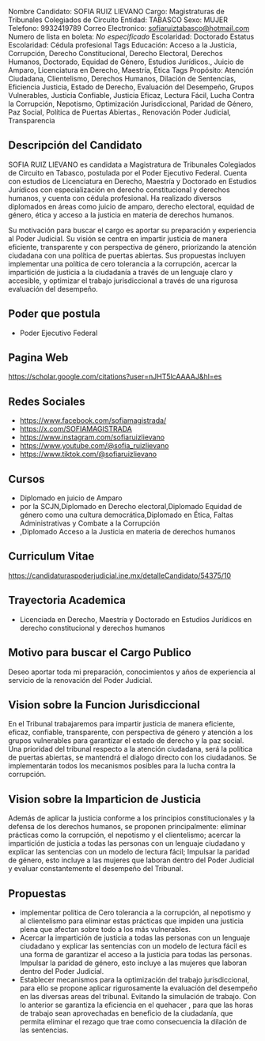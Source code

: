Nombre Candidato: SOFIA RUIZ LIEVANO
Cargo: Magistraturas de Tribunales Colegiados de Circuito
Entidad: TABASCO
Sexo: MUJER
Telefono: 9932419789
Correo Electronico: sofiaruiztabasco@hotmail.com
Numero de lista en boleta: *No especificado*
Escolaridad: Doctorado
Estatus Escolaridad: Cédula profesional
Tags Educación: Acceso a la Justicia, Corrupción, Derecho Constitucional, Derecho Electoral, Derechos Humanos, Doctorado, Equidad de Género, Estudios Jurídicos., Juicio de Amparo, Licenciatura en Derecho, Maestría, Ética
Tags Propósito: Atención Ciudadana, Clientelismo, Derechos Humanos, Dilación de Sentencias, Eficiencia Justicia, Estado de Derecho, Evaluación del Desempeño, Grupos Vulnerables, Justicia Confiable, Justicia Eficaz, Lectura Fácil, Lucha Contra la Corrupción, Nepotismo, Optimización Jurisdiccional, Paridad de Género, Paz Social, Política de Puertas Abiertas., Renovación Poder Judicial, Transparencia


## Descripción del Candidato 

SOFIA RUIZ LIEVANO es candidata a Magistratura de Tribunales Colegiados de Circuito en Tabasco, postulada por el Poder Ejecutivo Federal. Cuenta con estudios de Licenciatura en Derecho, Maestría y Doctorado en Estudios Jurídicos con especialización en derecho constitucional y derechos humanos, y cuenta con cédula profesional. Ha realizado diversos diplomados en áreas como juicio de amparo, derecho electoral, equidad de género, ética y acceso a la justicia en materia de derechos humanos.

Su motivación para buscar el cargo es aportar su preparación y experiencia al Poder Judicial. Su visión se centra en impartir justicia de manera eficiente, transparente y con perspectiva de género, priorizando la atención ciudadana con una política de puertas abiertas. Sus propuestas incluyen implementar una política de cero tolerancia a la corrupción, acercar la impartición de justicia a la ciudadanía a través de un lenguaje claro y accesible, y optimizar el trabajo jurisdiccional a través de una rigurosa evaluación del desempeño.


## Poder que postula

- Poder Ejecutivo Federal


## Pagina Web

https://scholar.google.com/citations?user=nJHT5lcAAAAJ&hl=es


## Redes Sociales

- https://www.facebook.com/sofiamagistrada/
- https://x.com/SOFIAMAGISTRADA
- https://www.instagram.com/sofiaruizlievano
- https://www.youtube.com/@sofia_ruizlievano
- https://www.tiktok.com/@sofiaruizlievano


## Cursos

- Diplomado en juicio de Amparo
- por la SCJN,Diplomado en Derecho electoral,Diplomado Equidad de género como una cultura democrática,Diplomado en Ética, Faltas Administrativas y Combate a la Corrupción
- ,Diplomado Acceso a la Justicia en materia de derechos humanos


## Curriculum Vitae

https://candidaturaspoderjudicial.ine.mx/detalleCandidato/54375/10


## Trayectoria Academica

- Licenciada en Derecho, Maestría y Doctorado en Estudios Jurídicos en derecho constitucional y derechos humanos


## Motivo para buscar el Cargo Publico

Deseo aportar toda mi preparación, conocimientos y años de experiencia al servicio de la renovación del Poder Judicial.


## Vision sobre la Funcion Jurisdiccional

En el Tribunal trabajaremos para impartir justicia de manera eficiente, eficaz, confiable, transparente, con perspectiva de género y atención a los grupos vulnerables para garantizar el estado de derecho y la paz social. Una prioridad del tribunal respecto a la atención ciudadana, será la política de puertas abiertas, se mantendrá el dialogo directo con los ciudadanos. Se implementarán todos los mecanismos posibles para la lucha contra la corrupción.


## Vision sobre la Imparticion de Justicia

Además de aplicar la justicia conforme a los principios constitucionales y la defensa de los derechos humanos, se proponen principalmente: eliminar prácticas como la corrupción, el nepotismo y el clientelismo; acercar la impartición de justicia a todas las personas con un lenguaje ciudadano y explicar las sentencias con un modelo de lectura fácil; Impulsar la paridad de género, esto incluye a las mujeres que laboran dentro del Poder Judicial y evaluar constantemente el desempeño del Tribunal.


## Propuestas

- implementar política de Cero tolerancia a la corrupción, al nepotismo y al clientelismo para eliminar estas prácticas que impiden una justicia plena que afectan sobre todo a los más vulnerables.
- Acercar la impartición de justicia a todas las personas con un lenguaje ciudadano y explicar las sentencias con un modelo de lectura fácil es una forma de garantizar el acceso a la justicia para todas las personas. Impulsar la paridad de género, esto incluye a las mujeres que laboran dentro del Poder Judicial.
- Establecer mecanismos para la optimización del trabajo jurisdiccional, para ello se propone aplicar rigurosamente la evaluación del desempeño en las diversas areas del tribunal. Evitando la simulación de trabajo. Con lo anterior se garantiza la eficiencia en el quehacer , para que las horas de trabajo sean aprovechadas en beneficio de la ciudadanía, que permita eliminar el rezago que trae como consecuencia la dilación de las sentencias.

